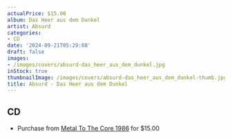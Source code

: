 ```yaml
---
actualPrice: $15.00
album: Das Heer aus dem Dunkel
artist: Absurd
categories:
- CD
date: '2024-09-21T05:29:08'
draft: false
images:
- /images/covers/absurd-das_heer_aus_dem_dunkel.jpg
inStock: true
thumbnailImage: /images/covers/absurd-das_heer_aus_dem_dunkel-thumb.jpg
title: Absurd - Das Heer aus dem Dunkel
---
```


## CD
* Purchase from [Metal To The Core 1986](https://metaltothecore1986.com/shop/absurd-das-heer-aus-dem-dunkel-cd/) for $15.00
